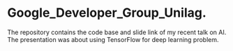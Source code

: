 # Google_Developer_Group_Unilag.
The repository contains the code base and slide link of my recent talk on AI. The presentation was about using TensorFlow for deep learning problem.
